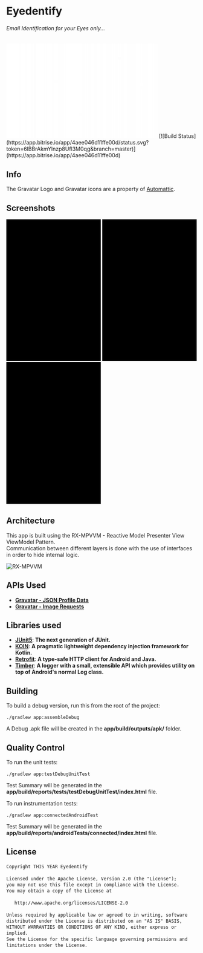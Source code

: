 


Eyedentify
==========
###### Email Identification for your Eyes only...

<img src="images/cover.jpg" alt="Cover"/>  
[![Build Status](https://app.bitrise.io/app/4aee046d11ffe00d/status.svg?token=6lBBrAkmYlnzp8Ufl3M0qg&branch=master)](https://app.bitrise.io/app/4aee046d11ffe00d)

Info
----------
The Gravatar Logo and Gravatar icons are a property of <a href="https://automattic.com/" title="Automattic">Automattic</a>.

Screenshots
----------

<img src="images/scr_main.jpg" width="250"> <img src="images/scr_search.jpg" width="250"> <img src="images/scr_result.jpg" width="250">


Architecture
----------
This app is built using the RX-MPVVM - Reactive Model Presenter View  ViewModel Pattern.  
Communication between different layers is done with the use of interfaces in order to hide internal logic.

<img src="images/android_rx_mpvvm.png" alt="RX-MPVVM"/>

APIs Used
----------
- [**Gravatar - JSON Profile Data**](https://en.gravatar.com/site/implement/profiles/json/)
- [**Gravatar - Image Requests**](https://en.gravatar.com/site/implement/images/)


Libraries used
----------
- [**JUnit5**](https://junit.org/junit5/): **The next generation of JUnit.**
- [**KOIN**](https://insert-koin.io/): **A pragmatic lightweight dependency injection framework for Kotlin.**  
- [**Retrofit**](https://square.github.io/retrofit/): **A type-safe HTTP client for Android and Java.**
- [**Timber**](https://github.com/JakeWharton/timber): **A logger with a small, extensible API which provides utility on top of Android's normal Log class.**


Building
----------

To build a debug version, run this from the root of the project:

    ./gradlew app:assembleDebug
A Debug .apk file will be created in the **app/build/outputs/apk/** folder.

Quality Control
----------

To run the unit tests:

	./gradlew app:testDebugUnitTest
Test Summary will be generated in the **app/build/reports/tests/testDebugUnitTest/index.html** file.

To run instrumentation tests:

	./gradlew app:connectedAndroidTest
Test Summary will be generated in the **app/build/reports/androidTests/connected/index.html** file.

  License
----------

    Copyright THIS YEAR Eyedentify

    Licensed under the Apache License, Version 2.0 (the "License");
    you may not use this file except in compliance with the License.
    You may obtain a copy of the License at

       http://www.apache.org/licenses/LICENSE-2.0

    Unless required by applicable law or agreed to in writing, software
    distributed under the License is distributed on an "AS IS" BASIS,
    WITHOUT WARRANTIES OR CONDITIONS OF ANY KIND, either express or implied.
    See the License for the specific language governing permissions and
    limitations under the License.
